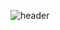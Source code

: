 ![header](https://capsule-render.vercel.app/api?type=waving&color=auto&height=300&section=header&text=Woohyun%20Park&fontSize=90&desc=Hello!)
